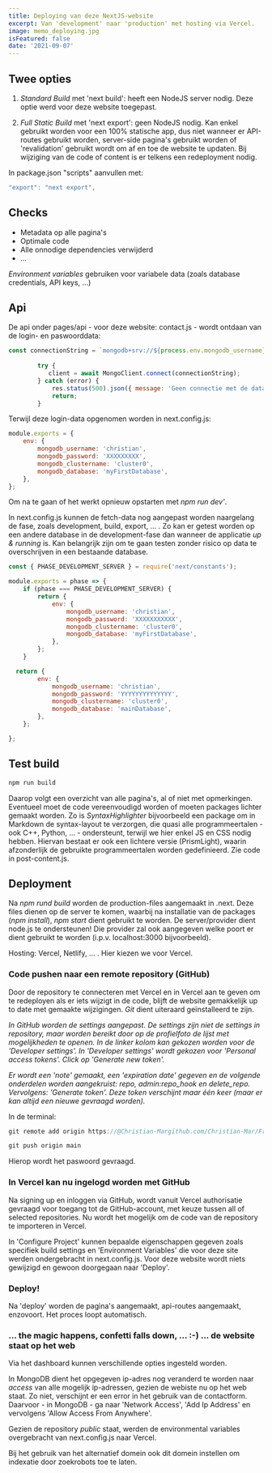 ```yaml
---
title: Deploying van deze NextJS-website 
excerpt: Van 'development' naar 'production' met hosting via Vercel.
image: memo_deploying.jpg
isFeatured: false
date: '2021-09-07'
---
```

## Twee opties

1. *Standard Build* met 'next build': heeft een NodeJS server nodig. Deze optie werd voor deze website toegepast.

2. *Full Static Build* met 'next export': geen NodeJS nodig. Kan enkel gebruikt worden voor een 100% statische app, dus niet wanneer er API-routes gebruikt worden, server-side pagina's gebruikt worden of 'revalidation' gebruikt wordt om af en toe de website te updaten. Bij wijziging van de code of content is er telkens een redeployment nodig. 

In package.json "scripts" aanvullen met:
```js
"export": "next export",
```

## Checks

- Metadata op alle pagina's
- Optimale code
- Alle onnodige dependencies verwijderd
- ... 

*Environment variables* gebruiken voor variabele data (zoals database credentials, API keys, ...)

## Api

De api onder pages/api - voor deze website: contact.js - wordt ontdaan van de login- en paswoorddata: 
```js
const connectionString = `mongodb+srv://${process.env.mongodb_username}:${process.env.mongodb_password}@${process.env.mongodb_clustername}.1y5ew.mongodb.net/${process.env.mongodb_database}?retryWrites=true&w=majority`;
		
		try {
		   client = await MongoClient.connect(connectionString);
		} catch (error) {
			res.status(500).json({ message: 'Geen connectie met de database.' });
			return;
		}
```
Terwijl deze login-data opgenomen worden in next.config.js:

```js
module.exports = {
	env: {
		mongodb_username: 'christian',
		mongodb_password: 'XXXXXXXXX',
		mongodb_clustername: 'cluster0',
		mongodb_database: 'myFirstDatabase',
	},
};
```

Om na te gaan of het werkt opnieuw opstarten met *npm run dev'*.

In next.config.js kunnen de fetch-data nog aangepast worden naargelang de fase, zoals development, build, export, ... . Zo kan er getest worden op een andere database in de development-fase dan wanneer de applicatie *up & running* is. Kan belangrijk zijn om te gaan testen zonder risico op data te overschrijven in een bestaande database. 

```js
const { PHASE_DEVELOPMENT_SERVER } = require('next/constants');

module.exports = phase => {
	if (phase === PHASE_DEVELOPMENT_SERVER) {
		return {
			env: {
				mongodb_username: 'christian',
				mongodb_password: 'XXXXXXXXXXX',
				mongodb_clustername: 'cluster0',
				mongodb_database: 'myFirstDatabase',
			},
		};
	}

  return {
		env: {
			mongodb_username: 'christian',
			mongodb_password: 'YYYYYYYYYYYYYY',
			mongodb_clustername: 'cluster0',
			mongodb_database: 'mainDatabase',
		},
	};

};
```
## Test build

```js
npm run build
```

Daarop volgt een overzicht van alle pagina's, al of niet met opmerkingen. Eventueel moet de code vereenvoudigd worden of moeten packages lichter gemaakt worden. Zo is *SyntaxHighlighter* bijvoorbeeld een package om in Markdown de syntax-layout te verzorgen, die quasi alle programmeertalen - ook C++, Python, ... - ondersteunt, terwijl we hier enkel JS en CSS nodig hebben. Hiervan bestaat er ook een lichtere versie (PrismLight), waarin afzonderlijk de gebruikte programmeertalen worden gedefinieerd. Zie code in post-content.js.  

## Deployment

Na *npm rund build* worden de production-files aangemaakt in .next. Deze files dienen op de server te komen, waarbij na installatie van de packages (*npm install*), *npm start* dient gebruikt te worden. De server/provider dient node.js te ondersteunen! Die provider zal ook aangegeven welke poort er dient gebruikt te worden (i.p.v. localhost:3000 bijvoorbeeld). 

Hosting: Vercel, Netlify, ... . Hier kiezen we voor Vercel. 

### Code pushen naar een remote repository (GitHub)

Door de repository te connecteren met Vercel en in Vercel aan te geven om te redeployen als er iets wijzigt in de code, blijft de website gemakkelijk up to date met gemaakte wijzigingen. *Git* dient uiteraard geïnstalleerd te zijn. 

*In GitHub worden de settings aangepast. De settings zijn niet de settings in repository, maar worden bereikt door op de profielfoto de lijst met mogelijkheden te openen. In de linker kolom kan gekozen worden voor de 'Developer settings'. In 'Developer settings' wordt gekozen voor 'Personal access tokens'. Click op 'Generate new token'.* 

*Er wordt een 'note' gemaakt, een 'expiration date' gegeven en de volgende onderdelen worden aangekruist: repo, admin:repo_hook en delete_repo. Vervolgens: 'Generate token'. Deze token verschijnt maar één keer (maar er kan altijd een nieuwe gevraagd worden).*

In de terminal: 

```js
git remote add origin https://@Christian-Margithub.com/Christian-Mar/Frontend.git
```

```js
git push origin main 
```

Hierop wordt het paswoord gevraagd. 

### In Vercel kan nu ingelogd worden met GitHub

Na signing up en inloggen via GitHub, wordt vanuit Vercel authorisatie gevraagd voor toegang tot de GitHub-account, met keuze tussen all of selected repositories. Nu wordt het mogelijk om de code van de repository te importeren in Vercel. 

In 'Configure Project' kunnen bepaalde eigenschappen gegeven zoals specifiek build settings en 'Environment Variables' die voor deze site werden ondergebracht in next.config.js. Voor deze website wordt niets gewijzigd en gewoon doorgegaan naar 'Deploy'.

### Deploy!

Na 'deploy' worden de pagina's aangemaakt, api-routes aangemaakt, enzovoort. Het proces loopt automatisch. 

### ... the magic happens, confetti falls down, ... :-) ... de website staat op het web

Via het dashboard kunnen verschillende opties ingesteld worden. 

In MongoDB dient het opgegeven ip-adres nog veranderd te worden naar *access* van alle mogelijk ip-adressen, gezien de webiste nu op het web staat. Zo niet, verschijnt er een error in het gebruik van de contactform. Daarvoor - in MongoDB - ga naar 'Network Access', 'Add Ip Address' en vervolgens 'Allow Access From Anywhere'.

Gezien de repository *public* staat, werden de environmental variables overgebracht van next.config.js naar Vercel. 

Bij het gebruik van het alternatief domein ook dit domein instellen om indexatie door zoekrobots toe te laten. 